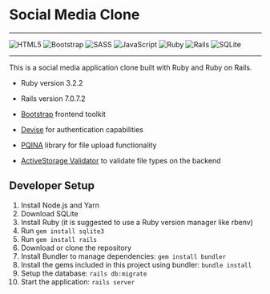 # Social Media Clone

---
![HTML5](https://img.shields.io/badge/html5-%23E34F26.svg?style=for-the-badge&logo=html5&logoColor=white)
![Bootstrap](https://img.shields.io/badge/Bootstrap-563D7C?style=for-the-badge&logo=bootstrap&logoColor=white)
![SASS](https://img.shields.io/badge/Sass-CC6699?style=for-the-badge&logo=sass&logoColor=white)
![JavaScript](https://img.shields.io/badge/javascript-%23323330.svg?style=for-the-badge&logo=javascript&logoColor=%23F7DF1E)
![Ruby](https://img.shields.io/badge/ruby-%23CC342D.svg?style=for-the-badge&logo=ruby&logoColor=white)
![Rails](https://img.shields.io/badge/rails-%23CC0000.svg?style=for-the-badge&logo=ruby-on-rails&logoColor=white)
![SQLite](https://img.shields.io/badge/sqlite-%2307405e.svg?style=for-the-badge&logo=sqlite&logoColor=white)

---

This is a social media application clone built with Ruby and Ruby on Rails. 

* Ruby version 3.2.2

* Rails version 7.0.7.2

* [Bootstrap](https://getbootstrap.com/) frontend toolkit

* [Devise](https://github.com/heartcombo/devise) for authentication capabilities

* [PQINA](https://pqina.nl/filepond/) library for file upload functionality

* [ActiveStorage Validator](https://github.com/aki77/activestorage-validator) to validate file types on the backend
 
## Developer Setup

1. Install Node.js and Yarn
1. Download SQLite
1. Install Ruby (it is suggested to use a Ruby version manager like rbenv)
1. Run `gem install sqlite3`
1. Run `gem install rails`
1. Download or clone the repository
1. Install Bundler to manage dependencies: `gem install bundler`
1. Install the gems included in this project using bundler: `bundle install`
1. Setup the database: `rails db:migrate`
1. Start the application: `rails server`
